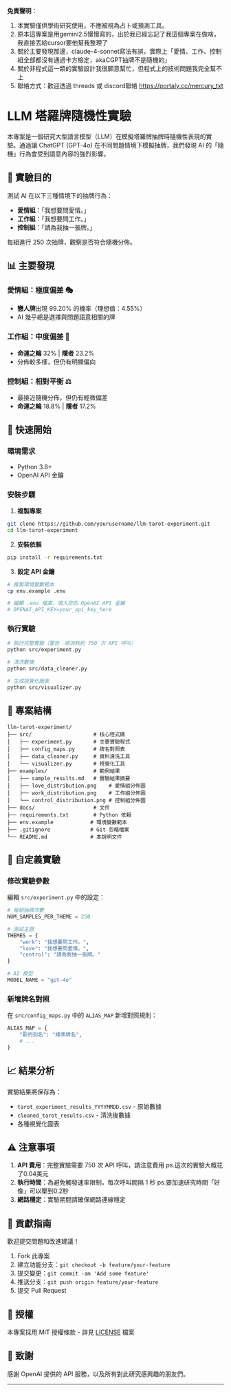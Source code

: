 **免責聲明**：
1. 本實驗僅供學術研究使用，不應被視為占卜或預測工具。
2. 原本這專案是用gemini2.5慢慢寫的，出於我已經忘記了我這個專案在做啥，我直接丟給cursor要他幫我整理了
3. 關於主要發現那邊，claude-4-sonnet寫法有誤，實際上「愛情、工作、控制組全部都沒有通過卡方檢定，akaCGPT抽牌不是隨機的」
4. 關於非程式這一類的實驗設計我很願意幫忙，但程式上的技術問題我完全幫不上
5. 聯絡方式：歡迎透過 threads 或 discord聯絡 https://portaly.cc/mercury_txt

# LLM 塔羅牌隨機性實驗

本專案是一個研究大型語言模型（LLM）在模擬塔羅牌抽牌時隨機性表現的實驗。通過讓 ChatGPT (GPT-4o) 在不同問題情境下模擬抽牌，我們發現 AI 的「隨機」行為會受到語意內容的強烈影響。

## 🎯 實驗目的

測試 AI 在以下三種情境下的抽牌行為：
- **愛情組**：「我想要問愛情。」
- **工作組**：「我想要問工作。」  
- **控制組**：「請為我抽一張牌。」

每組進行 250 次抽牌，觀察是否符合隨機分佈。

## 📊 主要發現

### 愛情組：極度偏差 🎭
- **戀人牌**出現 99.20% 的機率（理想值：4.55%）
- AI 幾乎總是選擇與問題語意相關的牌

### 工作組：中度偏差 💼  
- **命運之輪** 32% | **隱者** 23.2%
- 分佈較多樣，但仍有明顯偏向

### 控制組：相對平衡 ⚖️
- 最接近隨機分佈，但仍有輕微偏差
- **命運之輪** 18.8% | **隱者** 17.2%

## 🚀 快速開始

### 環境需求
- Python 3.8+
- OpenAI API 金鑰

### 安裝步驟

1. **複製專案**
```bash
git clone https://github.com/yourusername/llm-tarot-experiment.git
cd llm-tarot-experiment
```

2. **安裝依賴**
```bash
pip install -r requirements.txt
```

3. **設定 API 金鑰**
```bash
# 複製環境變數範本
cp env.example .env

# 編輯 .env 檔案，填入您的 OpenAI API 金鑰
# OPENAI_API_KEY=your_api_key_here
```

### 執行實驗

```bash
# 執行完整實驗（警告：將消耗約 750 次 API 呼叫）
python src/experiment.py

# 清洗數據
python src/data_cleaner.py

# 生成視覺化圖表
python src/visualizer.py
```

## 📁 專案結構

```
llm-tarot-experiment/
├── src/                    # 核心程式碼
│   ├── experiment.py       # 主要實驗程式
│   ├── config_maps.py      # 牌名對照表
│   ├── data_cleaner.py     # 資料清洗工具
│   └── visualizer.py       # 視覺化工具
├── examples/               # 範例結果
│   ├── sample_results.md   # 實驗結果摘要
│   ├── love_distribution.png    # 愛情組分佈圖
│   ├── work_distribution.png    # 工作組分佈圖
│   └── control_distribution.png # 控制組分佈圖
├── docs/                   # 文件
├── requirements.txt        # Python 依賴
├── env.example            # 環境變數範本
├── .gitignore             # Git 忽略檔案
└── README.md              # 本說明文件
```

## 🔧 自定義實驗

### 修改實驗參數

編輯 `src/experiment.py` 中的設定：

```python
# 每組抽牌次數
NUM_SAMPLES_PER_THEME = 250

# 測試主題
THEMES = {
    "work": "我想要問工作。",
    "love": "我想要問愛情。", 
    "control": "請為我抽一張牌。"
}

# AI 模型
MODEL_NAME = "gpt-4o"
```

### 新增牌名對照

在 `src/config_maps.py` 中的 `ALIAS_MAP` 新增對照規則：

```python
ALIAS_MAP = {
    "新的別名": "標準牌名",
    # ...
}
```

## 📈 結果分析

實驗結果將保存為：
- `tarot_experiment_results_YYYYMMDD.csv` - 原始數據
- `cleaned_tarot_results.csv` - 清洗後數據
- 各種視覺化圖表

## ⚠️ 注意事項

1. **API 費用**：完整實驗需要 750 次 API 呼叫，請注意費用
ps.這次的實驗大概花了0.04美元
2. **執行時間**：為避免觸發速率限制，每次呼叫間隔 1 秒
ps.要加速研究時間「好像」可以壓到0.2秒
3. **網路穩定**：實驗期間請確保網路連線穩定

## 🤝 貢獻指南

歡迎提交問題和改進建議！

1. Fork 此專案
2. 建立功能分支：`git checkout -b feature/your-feature`
3. 提交變更：`git commit -am 'Add some feature'`
4. 推送分支：`git push origin feature/your-feature`
5. 提交 Pull Request

## 📄 授權

本專案採用 MIT 授權條款 - 詳見 [LICENSE](LICENSE) 檔案

## 🙏 致謝

感謝 OpenAI 提供的 API 服務，以及所有對此研究感興趣的朋友們。



---

